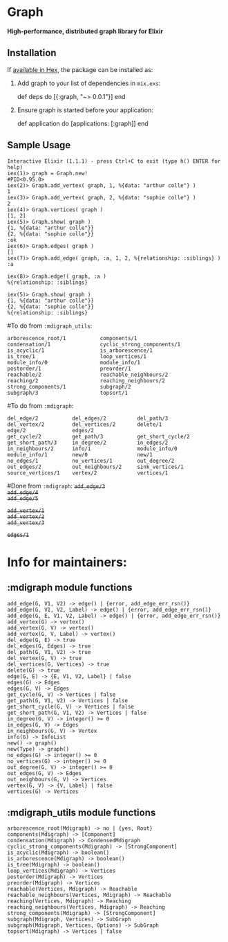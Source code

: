 # Graph

**High-performance, distributed graph library for Elixir**

## Installation

If [available in Hex](https://hex.pm/docs/publish), the package can be installed as:

  1. Add graph to your list of dependencies in `mix.exs`:

        def deps do
          [{:graph, "~> 0.0.1"}]
        end

  2. Ensure graph is started before your application:

        def application do
          [applications: [:graph]]
        end

## Sample Usage

```
Interactive Elixir (1.1.1) - press Ctrl+C to exit (type h() ENTER for help)
iex(1)> graph = Graph.new!
#PID<0.95.0>
iex(2)> Graph.add_vertex( graph, 1, %{data: "arthur colle"} )
1
iex(3)> Graph.add_vertex( graph, 2, %{data: "sophie colle"} )
2
iex(4)> Graph.vertices( graph )
[1, 2]
iex(5)> Graph.show( graph )
{1, %{data: "arthur colle"}}
{2, %{data: "sophie colle"}}
:ok
iex(6)> Graph.edges( graph )
[]
iex(7)> Graph.add_edge( graph, :a, 1, 2, %{relationship: :siblings} )
:a

iex(8)> Graph.edge!( graph, :a )
%{relationship: :siblings}

iex(5)> Graph.show( graph )
{1, %{data: "arthur colle"}}
{2, %{data: "sophie colle"}}
%{relationship: :siblings}

```

#To do from `:mdigraph_utils`:

```
arborescence_root/1           components/1
condensation/1                cyclic_strong_components/1
is_acyclic/1                  is_arborescence/1
is_tree/1                     loop_vertices/1
module_info/0                 module_info/1
postorder/1                   preorder/1
reachable/2                   reachable_neighbours/2
reaching/2                    reaching_neighbours/2
strong_components/1           subgraph/2
subgraph/3                    topsort/1
```

#To do from `:mdigraph`:
```
del_edge/2           del_edges/2          del_path/3
del_vertex/2         del_vertices/2       delete/1
edge/2               edges/2
get_cycle/2          get_path/3           get_short_cycle/2
get_short_path/3     in_degree/2          in_edges/2
in_neighbours/2      info/1               module_info/0
module_info/1        new/0                new/1
no_edges/1           no_vertices/1        out_degree/2
out_edges/2          out_neighbours/2     sink_vertices/1
source_vertices/1    vertex/2             vertices/1
```
#Done from `:mdigraph`:
~~`add_edge/3`~~           
~~`add_edge/4`~~           
~~`add_edge/5`~~ 

~~`add_vertex/1`~~         
~~`add_vertex/2`~~         
~~`add_vertex/3`~~

~~`edges/1`~~

# Info for maintainers:

## :mdigraph module functions
```
add_edge(G, V1, V2) -> edge() | {error, add_edge_err_rsn()}
add_edge(G, V1, V2, Label) -> edge() | {error, add_edge_err_rsn()}
add_edge(G, E, V1, V2, Label) -> edge() | {error, add_edge_err_rsn()}
add_vertex(G) -> vertex()
add_vertex(G, V) -> vertex()
add_vertex(G, V, Label) -> vertex()
del_edge(G, E) -> true
del_edges(G, Edges) -> true
del_path(G, V1, V2) -> true
del_vertex(G, V) -> true
del_vertices(G, Vertices) -> true
delete(G) -> true
edge(G, E) -> {E, V1, V2, Label} | false
edges(G) -> Edges
edges(G, V) -> Edges
get_cycle(G, V) -> Vertices | false
get_path(G, V1, V2) -> Vertices | false
get_short_cycle(G, V) -> Vertices | false
get_short_path(G, V1, V2) -> Vertices | false
in_degree(G, V) -> integer() >= 0
in_edges(G, V) -> Edges
in_neighbours(G, V) -> Vertex
info(G) -> InfoList
new() -> graph()
new(Type) -> graph()
no_edges(G) -> integer() >= 0
no_vertices(G) -> integer() >= 0
out_degree(G, V) -> integer() >= 0
out_edges(G, V) -> Edges
out_neighbours(G, V) -> Vertices
vertex(G, V) -> {V, Label} | false
vertices(G) -> Vertices
```

## :mdigraph_utils module functions
```
arborescence_root(Mdigraph) -> no | {yes, Root}
components(Mdigraph) -> [Component]
condensation(Mdigraph) -> CondensedMdigraph
cyclic_strong_components(Mdigraph) -> [StrongComponent]
is_acyclic(Mdigraph) -> boolean()
is_arborescence(Mdigraph) -> boolean()
is_tree(Mdigraph) -> boolean()
loop_vertices(Mdigraph) -> Vertices
postorder(Mdigraph) -> Vertices
preorder(Mdigraph) -> Vertices
reachable(Vertices, Mdigraph) -> Reachable
reachable_neighbours(Vertices, Mdigraph) -> Reachable
reaching(Vertices, Mdigraph) -> Reaching
reaching_neighbours(Vertices, Mdigraph) -> Reaching
strong_components(Mdigraph) -> [StrongComponent]
subgraph(Mdigraph, Vertices) -> SubGraph
subgraph(Mdigraph, Vertices, Options) -> SubGraph
topsort(Mdigraph) -> Vertices | false
```